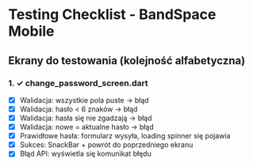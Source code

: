 # Testing Checklist - BandSpace Mobile

## Ekrany do testowania (kolejność alfabetyczna)

### 1. ✓ change_password_screen.dart
- [x] Walidacja: wszystkie pola puste → błąd
- [x] Walidacja: hasło < 6 znaków → błąd
- [x] Walidacja: hasła się nie zgadzają → błąd
- [x] Walidacja: nowe = aktualne hasło → błąd
- [x] Prawidłowe hasła: formularz wysyła, loading spinner się pojawia
- [x] Sukces: SnackBar + powrót do poprzedniego ekranu
- [x] Błąd API: wyświetla się komunikat błędu